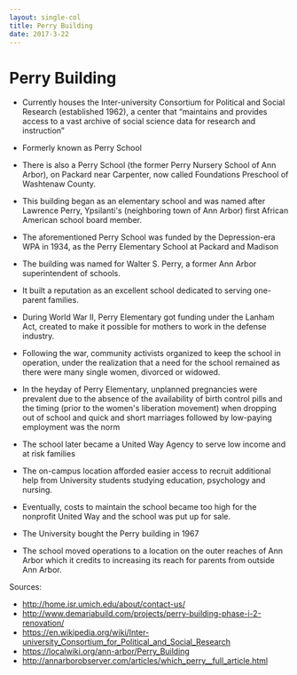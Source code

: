 ```yaml
---
layout: single-col
title: Perry Building
date: 2017-3-22
--- 
```



# Perry Building

- Currently houses the Inter-university Consortium for Political and Social Research (established 1962), a center that “maintains and provides access to a vast archive of social science data for research and instruction”
- Formerly known as Perry School
- There is also a Perry School (the former Perry Nursery School of Ann Arbor), on Packard near Carpenter, now called Foundations Preschool of Washtenaw County.
- This building began as an elementary school and was named after Lawrence Perry, Ypsilanti's (neighboring town of Ann Arbor) first African American school board member.
- The aforementioned Perry School was funded by the Depression-era WPA in 1934, as the Perry Elementary School at Packard and Madison
- The building was named for Walter S. Perry, a former Ann Arbor superintendent of schools.
- It built a reputation as an excellent school dedicated to serving one-parent families.
- During World War II, Perry Elementary got funding under the Lanham Act, created to make it possible for mothers to work in the defense industry.
- Following the war, community activists organized to keep the school in operation, under the realization that a need for the school remained as there were many single women, divorced or widowed.
- In the heyday of Perry Elementary, unplanned pregnancies were prevalent due to the absence of the availability of birth control pills and the timing (prior to the women's liberation movement) when dropping out of school and quick and short marriages followed by low-paying employment was the norm
- The school later became a United Way Agency to serve low income and at risk families

- The on-campus location afforded easier access to recruit additional help from University students studying education, psychology and nursing.
- Eventually, costs to maintain the school became too high for the nonprofit United Way and the school was put up for sale.
- The University bought the Perry building in 1967
- The school moved operations to a location on the outer reaches of Ann Arbor which it credits to increasing its reach for parents from outside Ann Arbor.



Sources:

- http://home.isr.umich.edu/about/contact-us/
- http://www.demariabuild.com/projects/perry-building-phase-i-2-renovation/
- https://en.wikipedia.org/wiki/Inter-university_Consortium_for_Political_and_Social_Research
- https://localwiki.org/ann-arbor/Perry_Building
- http://annarborobserver.com/articles/which_perry__full_article.html
